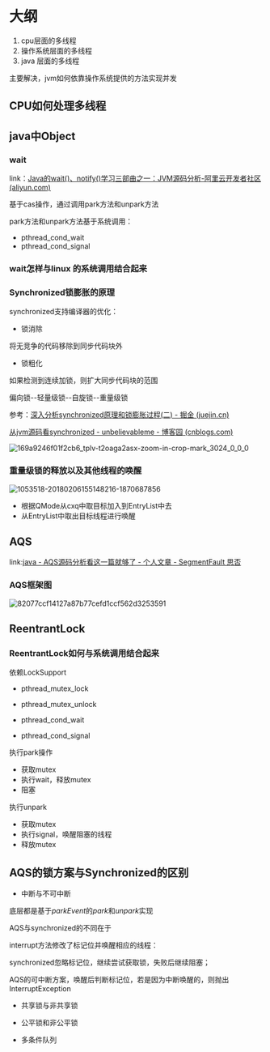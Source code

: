 # 大纲

1. cpu层面的多线程
2. 操作系统层面的多线程
3. java 层面的多线程

主要解决，jvm如何依靠操作系统提供的方法实现并发





## CPU如何处理多线程







## java中Object

### wait

link：[Java的wait()、notify()学习三部曲之一：JVM源码分析-阿里云开发者社区 (aliyun.com)](https://developer.aliyun.com/article/891845)

基于cas操作，通过调用park方法和unpark方法

park方法和unpark方法基于系统调用：

- pthread_cond_wait
- pthread_cond_signal



### wait怎样与linux 的系统调用结合起来





### Synchronized锁膨胀的原理



synchronized支持编译器的优化：

- 锁消除

将无竞争的代码移除到同步代码块外

- 锁粗化

如果检测到连续加锁，则扩大同步代码块的范围



偏向锁--轻量级锁--自旋锁--重量级锁

参考：[深入分析synchronized原理和锁膨胀过程(二) - 掘金 (juejin.cn)](https://juejin.cn/post/6844903805121740814#heading-16)

[从jvm源码看synchronized - unbelievableme - 博客园 (cnblogs.com)](https://www.cnblogs.com/kundeg/p/8422557.html)



![169a9246f01f2cb6_tplv-t2oaga2asx-zoom-in-crop-mark_3024_0_0_0](D:\workstation\就业方向\实习\java八股\javaWhite\java并发系列\pic\169a9246f01f2cb6_tplv-t2oaga2asx-zoom-in-crop-mark_3024_0_0_0.jpg)





### 重量级锁的释放以及其他线程的唤醒

![1053518-20180206155148216-1870687856](D:\workstation\就业方向\实习\java八股\javaWhite\java并发系列\pic\1053518-20180206155148216-1870687856.png)

- 根据QMode从cxq中取目标加入到EntryList中去
- 从EntryList中取出目标线程进行唤醒



## AQS

link:[java - AQS源码分析看这一篇就够了 - 个人文章 - SegmentFault 思否](https://segmentfault.com/a/1190000022918705)



### AQS框架图

![82077ccf14127a87b77cefd1ccf562d3253591](D:\workstation\就业方向\实习\java八股\javaWhite\java并发系列\pic\82077ccf14127a87b77cefd1ccf562d3253591.png)







## ReentrantLock

### ReentrantLock如何与系统调用结合起来

依赖LockSupport

- pthread_mutex_lock
- pthread_mutex_unlock

- pthread_cond_wait
- pthread_cond_signal



执行park操作

- 获取mutex
- 执行wait，释放mutex
- 阻塞



执行unpark

- 获取mutex
- 执行signal，唤醒阻塞的线程
- 释放mutex





## AQS的锁方案与Synchronized的区别

- 中断与不可中断

底层都是基于*parkEvent*的*park*和*unpark*实现

AQS与synchronized的不同在于

interrupt方法修改了标记位并唤醒相应的线程：

synchronized忽略标记位，继续尝试获取锁，失败后继续阻塞；

AQS的可中断方案，唤醒后判断标记位，若是因为中断唤醒的，则抛出InterruptException



- 共享锁与非共享锁



- 公平锁和非公平锁





- 多条件队列



